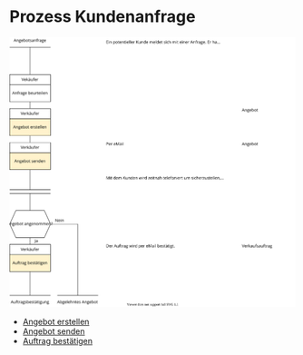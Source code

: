 # Prozess Kundenanfrage
![Grafik Prozess Kundenanfrage](Prozess%20Kundenanfrage.svg)

- [Angebot erstellen](Verk%C3%A4ufe#Angebot%20erstellen)
- [Angebot senden](Verk%C3%A4ufe#Angebot%20senden)
- [Auftrag bestätigen](Verk%C3%A4ufe#Auftrag%20best%C3%A4tigen)